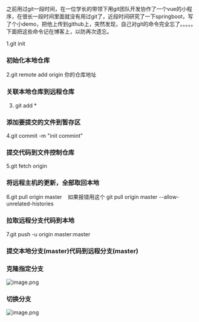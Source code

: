 之前用过git一段时间，在一位学长的带领下用git团队开发协作了一个vue的小程序，在很长一段时间里面就没有用过git了，近段时间研究了一下springboot，写了个小demo，把他上传到github上，突然发现，自己对git的命令完全忘了。。。。。下面把这些命令记在博客上，以防再次遗忘。

1.git init

### 初始化本地仓库

2.git remote add origin 你的仓库地址

### 关联本地仓库到远程仓库

3. git add *

### 添加要提交的文件到暂存区

4.git commit -m "init commint"

### 提交代码到文件控制仓库

5.git fetch origin

### 将远程主机的更新，全部取回本地

6.git pull origin master    如果报错用这个 git pull origin master --allow-unrelated-histories

### 拉取远程分支代码到本地

7.git push -u origin master:master

### 提交本地分支(master)代码到远程分支(master)

  
### 克隆指定分支
![image.png](https://iili.io/JGotIbj.png)

### 切换分支
![image.png](https://iili.io/JGot05g.png)
